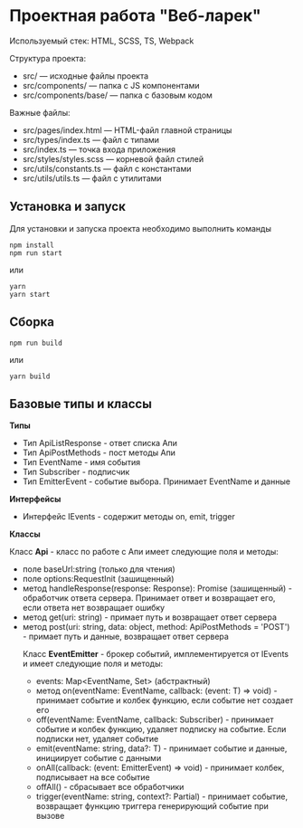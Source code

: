 # Проектная работа "Веб-ларек"

Используемый стек: HTML, SCSS, TS, Webpack

Структура проекта:
- src/ — исходные файлы проекта
- src/components/ — папка с JS компонентами
- src/components/base/ — папка с базовым кодом

Важные файлы:
- src/pages/index.html — HTML-файл главной страницы
- src/types/index.ts — файл с типами
- src/index.ts — точка входа приложения
- src/styles/styles.scss — корневой файл стилей
- src/utils/constants.ts — файл с константами
- src/utils/utils.ts — файл с утилитами

## Установка и запуск
Для установки и запуска проекта необходимо выполнить команды

```
npm install
npm run start
```

или

```
yarn
yarn start
```
## Сборка

```
npm run build
```

или

```
yarn build
```
## Базовые типы и классы

**Типы**

- Тип ApiListResponse<Type> - ответ списка Апи
- Тип ApiPostMethods - пост методы Апи
- Тип EventName - имя события
- Тип Subscriber - подписчик
- Тип EmitterEvent - событие выбора. Принимает EventName и данные 

**Интерфейсы**

- Интерфейс IEvents - содержит методы on, emit, trigger

**Классы**

Класс **Api** - класс по работе с Апи имеет следующие поля и методы:
  - поле baseUrl:string (только для чтения)
  - поле options:RequestInit (зашищенный) 
  - метод handleResponse(response: Response): Promise<object> (зашищенный) - обработчик ответа сервера. Принимает ответ и возвращает его, если ответа нет возвращает ошибку
  - метод get(uri: string) - примает путь и возвращает ответ сервера
  - метод post(uri: string, data: object, method: ApiPostMethods = 'POST') - примает путь и данные, возвращает ответ сервера

Класс **EventEmitter** - брокер событий, имплементируется от IEvents и имеет следующие поля и методы:
  - events: Map<EventName, Set<Subscriber>> (абстрактный)
  - метод on<T extends object>(eventName: EventName, callback: (event: T) => void) - принимает событие и колбек функцию, если событие нет создает его
  - off(eventName: EventName, callback: Subscriber) -  принимает событие и колбек функцию, удаляет подписку на событие. Если подписки нет, удаляет событие
  - emit<T extends object>(eventName: string, data?: T) - принимает событие и данные, инициирует событие с данными
  - onAll(callback: (event: EmitterEvent) => void) - принимает колбек, подписывает на все событие
  - offAll() - сбрасывает все обработчики
  - trigger<T extends object>(eventName: string, context?: Partial<T>) - принимает событие, возвращает функцию триггера генерирующий событие при вызове 

